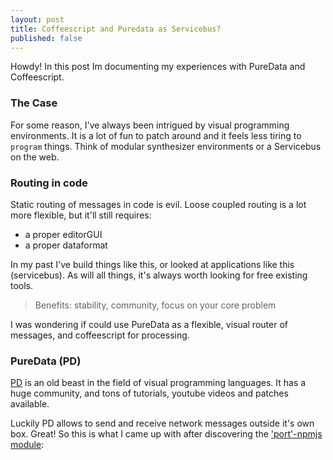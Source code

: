 ```yaml
---
layout: post
title: Coffeescript and Puredata as Servicebus?
published: false
---
```


<div class="message">
  Howdy! In this post Im documenting my experiences with PureData and Coffeescript.
</div>

### The Case

For some reason, I've always been intrigued by visual programming environments.
It is a lot of fun to patch around and it feels less tiring to `program` things.
Think of modular synthesizer environments or a Servicebus on the web.

### Routing in code 

Static routing of messages in code is evil.
Loose coupled routing is a lot more flexible, but it'll still requires:

* a proper editorGUI
* a proper dataformat

In my past I've build things like this, or looked at applications like this (servicebus).
As will all things, it's always worth looking for free existing tools.

> Benefits: stability, community, focus on your core problem

I was wondering if could use PureData as a flexible, visual router of messages, and 
coffeescript for processing.

### PureData (PD)

[PD](http://en.wikipedia.org/wiki/Pure_Data) is an old beast in the field of visual programming languages.
It has a huge community, and tons of tutorials, youtube videos and patches available.

Luckily PD allows to send and receive network messages outside it's own box.
Great!
So this is what I came up with after discovering the ['port'-npmjs module](https://www.npmjs.com/package/port):

<img alt="" src="img/puredata-coffeescript.png"/>


